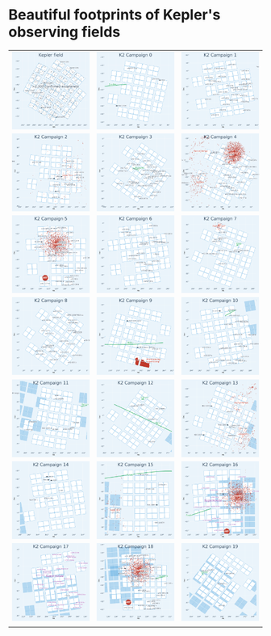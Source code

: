 # Beautiful footprints of Kepler's observing fields

| | | |
| ----- | ----- | ----- |
| ![Kepler footprint](https://raw.githubusercontent.com/KeplerGO/k2-footprint-plots/master/output/kepler-field.png) | ![K2 Campaign 0](https://raw.githubusercontent.com/KeplerGO/k2-footprint-plots/master/output/k2-c00-field.png) | ![K2 Campaign 1](https://raw.githubusercontent.com/KeplerGO/k2-footprint-plots/master/output/k2-c01-field.png) |
| ![K2 Campaign 2](https://raw.githubusercontent.com/KeplerGO/k2-footprint-plots/master/output/k2-c02-field.png) | ![K2 Campaign 3](https://raw.githubusercontent.com/KeplerGO/k2-footprint-plots/master/output/k2-c03-field.png) | ![K2 Campaign 4](https://raw.githubusercontent.com/KeplerGO/k2-footprint-plots/master/output/k2-c04-field.png) |
| ![K2 Campaign 5](https://raw.githubusercontent.com/KeplerGO/k2-footprint-plots/master/output/k2-c05-field.png) | ![K2 Campaign 6](https://raw.githubusercontent.com/KeplerGO/k2-footprint-plots/master/output/k2-c06-field.png) | ![K2 Campaign 7](https://raw.githubusercontent.com/KeplerGO/k2-footprint-plots/master/output/k2-c07-field.png) |
| ![K2 Campaign 8](https://raw.githubusercontent.com/KeplerGO/k2-footprint-plots/master/output/k2-c08-field.png) | ![K2 Campaign 9](https://raw.githubusercontent.com/KeplerGO/k2-footprint-plots/master/output/k2-c09-field.png) | ![K2 Campaign 10](https://raw.githubusercontent.com/KeplerGO/k2-footprint-plots/master/output/k2-c10-field.png) |
| ![K2 Campaign 11](https://raw.githubusercontent.com/KeplerGO/k2-footprint-plots/master/output/k2-c11-field.png) | ![K2 Campaign 12](https://raw.githubusercontent.com/KeplerGO/k2-footprint-plots/master/output/k2-c12-field.png) | ![K2 Campaign 13](https://raw.githubusercontent.com/KeplerGO/k2-footprint-plots/master/output/k2-c13-field.png) |
| ![K2 Campaign 14](https://raw.githubusercontent.com/KeplerGO/k2-footprint-plots/master/output/k2-c14-field.png) | ![K2 Campaign 15](https://raw.githubusercontent.com/KeplerGO/k2-footprint-plots/master/output/k2-c15-field.png) | ![K2 Campaign 16](https://raw.githubusercontent.com/KeplerGO/k2-footprint-plots/master/output/k2-c16-field.png) |
| ![K2 Campaign 17](https://raw.githubusercontent.com/KeplerGO/k2-footprint-plots/master/output/k2-c17-field.png) | ![K2 Campaign 18](https://raw.githubusercontent.com/KeplerGO/k2-footprint-plots/master/output/k2-c18-field.png) | ![K2 Campaign 19](https://raw.githubusercontent.com/KeplerGO/k2-footprint-plots/master/output/k2-c19-field.png) |
| | | |
